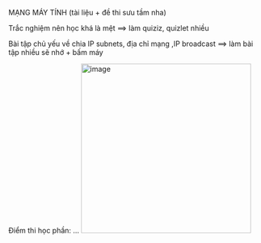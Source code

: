 MẠNG MÁY TÍNH (tài liệu + đề thi sưu tầm nha)

Trắc nghiệm nên học khá là mệt ==> làm quiziz, quizlet nhiều

Bài tập chủ yếu về chia IP subnets, địa chỉ mạng ,IP broadcast ==> làm bài tập nhiều sẽ nhớ + bấm máy

Điểm thi học phần: ...
<img width="336" alt="image" src="https://github.com/user-attachments/assets/c8c36e30-5b0f-47de-986b-d874c4371d7d">
